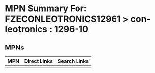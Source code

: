 



# MPN Summary For: FZECONLEOTRONICS12961 > con-leotronics : 1296-10

## MPNs
  

|MPN|Direct Links|Search Links|
| :--- | :--- | :--- |
||||
